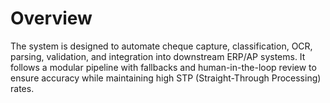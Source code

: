 # Overview
The system is designed to automate cheque capture, classification, OCR, parsing, validation, and integration into downstream ERP/AP systems. It follows a modular pipeline with fallbacks and human-in-the-loop review to ensure accuracy while maintaining high STP (Straight-Through Processing) rates.
